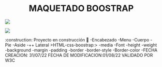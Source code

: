 <h1 align="center">MAQUETADO BOOSTRAP</h1>
 <p align="left">
   <img src="https://img.shields.io/badge/STATUS-EN%20DESAROLLO-green">
   </p>
   <p>
   <img src="https://img.shields.io/badge/CONTENIDO-BOOSTRAP-BLUE">
   </p>
   :construction: Proyecto en construcción 🚧
<ENTIDAD: Centro de Biotecnologia Agropecuaria FICHA: 2558346 PROGRAMA: Analisis y desarrollo de Software - ADSO Autor: Felipe Quevedo OBJETIVO: Uso del css y boostrap:>
-Encabezado
-Menu
-Cuerpo
-Pie
-Aside
-++ Lateral
>HTML-css-boostrap:>
-media
-Font
-height
-weight
-background
-margin
-padding
-border
-border-style
-Border-color
-FECHA CREACION: 31/07/22 FECHA DE MODIFICACION:01/08/22 VALIDADO POR W3C
